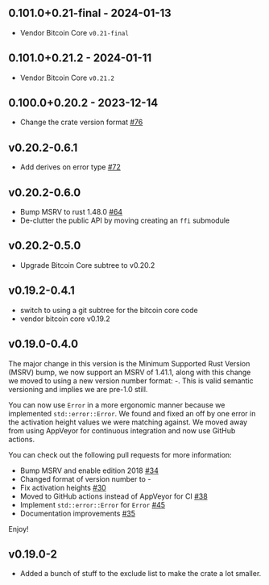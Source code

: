 ## 0.101.0+0.21-final - 2024-01-13

* Vendor Bitcoin Core `v0.21-final`

## 0.101.0+0.21.2 - 2024-01-11

* Vendor Bitcoin Core `v0.21.2`

## 0.100.0+0.20.2 - 2023-12-14

- Change the crate version format [#76](https://github.com/rust-bitcoin/rust-bitcoinconsensus/pull/76)

## v0.20.2-0.6.1

- Add derives on error type [#72](https://github.com/rust-bitcoin/rust-bitcoinconsensus/pull/72)

## v0.20.2-0.6.0

* Bump MSRV to rust 1.48.0 [#64](https://github.com/rust-bitcoin/rust-bitcoinconsensus/pull/64)
* De-clutter the public API by moving creating an `ffi` submodule

## v0.20.2-0.5.0

* Upgrade Bitcoin Core subtree to v0.20.2

## v0.19.2-0.4.1

* switch to using a git subtree for the bitcoin core code
* vendor bitcoin core v0.19.2

## v0.19.0-0.4.0

The major change in this version is the Minimum Supported Rust Version (MSRV) bump, we now support
an MSRV of 1.41.1, along with this change we moved to using a new version number format:
<bitcoin-core-version>-<lib-version>. This is valid semantic versioning and implies we are pre-1.0
still.

You can now use `Error` in a more ergonomic manner because we implemented `std::error::Error`. We
found and fixed an off by one error in the activation height values we were matching against. We
moved away from using AppVeyor for continuous integration and now use GitHub actions.

You can check out the following pull requests for more information:

- Bump MSRV and enable edition 2018 [#34](https://github.com/rust-bitcoin/rust-bitcoinconsensus/pull/34)
- Changed format of version number to <bitcoin-core-version>-<this-lib-version>
- Fix activation heights [#30](https://github.com/rust-bitcoin/rust-bitcoinconsensus/pull/30)
- Moved to GitHub actions instead of AppVeyor for CI [#38](https://github.com/rust-bitcoin/rust-bitcoinconsensus/pull/38)
- Implement `std::error::Error` for `Error` [#45](https://github.com/rust-bitcoin/rust-bitcoinconsensus/pull/45)
- Documentation improvements [#35](https://github.com/rust-bitcoin/rust-bitcoinconsensus/pull/35/commits)

Enjoy!

## v0.19.0-2

- Added a bunch of stuff to the exclude list to make the crate a lot smaller.
